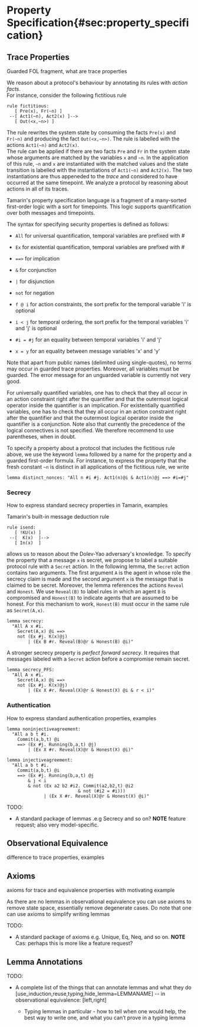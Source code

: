 Property Specification{#sec:property_specification}
======================

Trace Properties
----------------

Guarded FOL fragment, what are trace properties

We reason about a protocol's behaviour by annotating its
rules with *action facts*.  
For instance, consider the following fictitious rule 
```
rule fictitious:
   [ Pre(x), Fr(~n) ]
 --[ Act1(~n), Act2(x) ]-->
   [ Out(<x,~n>) ]
```

The rule rewrites the system state by consuming the facts `Pre(x)` and
`Fr(~n)` and producing the fact `Out(<x,~n>)`. The rule is labelled
with the actions `Act1(~n)` and `Act2(x)`.  
The rule can be applied if there are two facts `Pre` and `Fr` in the system state whose arguments are matched by the variables `x` and `~n`. In the application of 
this rule, `~n` and `x` are instantiated with the matched values and the
state transition is labelled with the instantiations of `Act1(~n)` and
`Act2(x)`. The two instantiations are thus appeneded to the
*trace* and considered to have occurred at the same timepoint. 
We analyze a protocol by reasoning about actions in all of its traces.

Tamarin's property specification language
is a fragment of a many-sorted first-order logic with a sort for
timepoints.  This logic supports quantification over both messages and
timepoints. 

The syntax for specifying security properties is defined as follows:

 *  `All`      for universal quantification, temporal variables are prefixed with #
 *  `Ex`       for existential quantification, temporal variables are prefixed with #
 *  `==>`      for implication
 *  `&`        for conjunction
 *  `|`        for disjunction
 *  `not`      for  negation

 *  `f @ i`    for action constraints, the sort prefix for the temporal variable 'i'
           is optional

 * `i < j`    for temporal ordering, the sort prefix for the temporal variables 'i'
           and 'j' is optional

 * `#i = #j`  for an equality between temporal variables 'i' and 'j'
 * `x = y`    for an equality between message variables 'x' and 'y'


Note that apart from public names (delimited using single-quotes), no terms
may occur in guarded trace properties. Moreover, all variables must be
guarded. The error message for an unguarded variable is currently not very
good.

For universally quantified variables, one has to check that they all
occur in an action constraint right after the quantifier and that the
outermost logical operator inside the quantifier is an implication.
For existentially quantified variables, one has to check that they all
occur in an action constraint right after the quantifier and that the
outermost logical operator inside the quantifier is a conjunction.
Note also that currently the precedence of the logical connectives is
not specified. We therefore recommend to use parentheses, when in
doubt.


To specify a property about a protocol that includes the fictitious
rule above, we use the keyword `lemma` followed by a name for the
property and a guarded first-order formula.
For instance, to express the property that the fresh constant `~n` is
distinct in all applications of the fictitious rule, we write

```
lemma distinct_nonces: "All n #i #j. Act1(n)@i & Act1(n)@j ==> #i=#j"
```


### Secrecy ###

How to express standard secrecy properties in Tamarin, examples

Tamarin's built-in message deduction rule
```
rule isend: 
   [ !KU(x) ]
 --[  K(x)  ]-->
   [ In(x)  ]
```
allows us to reason about the Dolev-Yao adversary's knowledge.  To
specify the property that a message `x` is secret, we propose to label a
suitable protocol rule with a `Secret` action.  In the following
lemma, the `Secret` action contains two arguments. The first argument
`A` is the agent in whose role the secrecy claim is made and the
second argument `x` is the message that is claimed to be secret.
Moreover, the lemma references the actions `Reveal` and `Honest`. We
use `Reveal(B)` to label rules in which an agent `B` is compromised
and `Honest(B)` to indicate agents that are assumed to be honest. For
this mechanism to work, `Honest(B)` must occur in the same rule as
`Secret(A,x)`.
```
lemma secrecy:
  "All A x #i. 
    Secret(A,x) @i ==> 
    not (Ex #j. K(x)@j)
        | (Ex B #r. Reveal(B)@r & Honest(B) @i)"
```

A stronger secrecy property is *perfect forward secrecy*. It requires
that messages labeled with a `Secret` action before a compromise remain secret.

```
lemma secrecy_PFS:
  "All A x #i. 
    Secret(A,x) @i ==> 
    not (Ex #j. K(x)@j)
        | (Ex X #r. Reveal(X)@r & Honest(X) @i & r < i)"
```

### Authentication ###

How to express standard authentication properties, examples


```
lemma noninjectiveagreement:
  "All a b t #i. 
    Commit(a,b,t) @i
    ==> (Ex #j. Running(b,a,t) @j)
        | (Ex X #r. Reveal(X)@r & Honest(X) @i)"
```

```
lemma injectiveagreement:
  "All a b t #i. 
    Commit(a,b,t) @i
    ==> (Ex #j. Running(b,a,t) @j 
        & j < i
        & not (Ex a2 b2 #i2. Commit(a2,b2,t) @i2
                           & not (#i2 = #i)))
              | (Ex X #r. Reveal(X)@r & Honest(X) @i)"
```


TODO:
  * A standard package of lemmas .e.g Secrecy and so on? 
    **NOTE** feature request; also very model-specific.


Observational Equivalence
-------------------------

difference to trace properties, examples

Axioms
------
axioms for trace and equivalence properties with motivating example

As there are no lemmas in observational equivalence you can use axioms to remove state space, essentially remove degenerate cases. Do note that one can use axioms to simplify writing lemmas

TODO:
  * A standard package of axioms e.g. Unique, Eq, Neq, and so on. 
    **NOTE** Cas: perhaps this is more like a feature request?




Lemma Annotations
-----------------


TODO:

  * A complete list of the things that can annotate lemmas and what they do
    [use_induction,reuse,typing,hide_lemma=LEMMANAME] -- in observational equivalence: [left,right]

      * Typing lemmas in particular - how to tell when one would help, the
        best way to write one, and what you can’t prove in a typing lemma
